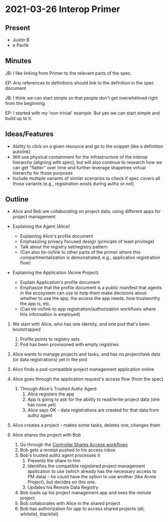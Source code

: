# 2021-03-26 Interop Primer

## Present

* Justin B
* e Pavlik

## Minutes

JB: I like linking from Primer to the relevant parts of the spec.

EP: Any references to definitions should link to the definition in the spec document

JB: I think we can start simple so that people don't get overwhelmed right from the beginning.

EP: I started with my 'non-trivial' example. But yes we can start simple and build up to it.


## Ideas/Features

- Ability to click on a given resource and go to the snippet (like a definition autolink)
- Will use physical containment for the infrastructure of the interop hierarchy (aligning with spec), but will also continue to research how we can get "flatter" over time and further leverage shapetree virtual hierarchy for those purposes
- Include multiple variants of similar scenarios to check if spec covers all those variants (e.g., registration exists during authz or not)


## Outline

- Alice and Bob are collaborating on project data, using different apps for project management

- Explaining the Agent (Alice)
    - Explaining Alice's profile document
    - Emphasizing privacy focused design (principle of least privilege)
    - Talk about the registry set/registry pattern
    - (Can also tie-in/link to other parts of the primer where this compartmentalization is demonstrated, e.g., application registration flow)

- Explaining the Application (Acme Project)
    - Explain Application's profile document
    - Emphasize that the profile document is a public manifest that agents in the ecosystem can use to help them make decisions about whether to use the app, the access the app needs, how trustworthy the app is, etc.
    - (Can tie-in/link-to app registration/authorization workflows where this information is employed)


1. We start with Alice, who has one identity, and one pod that's been bootstrapped
    1. Profile points to registry sets
    2. Pod has been provisioned with empty registries 
1. Alice wants to manage projects and tasks, and has no project/task data (or data registrations) yet in the pod
1. Alice finds a pod-compatible project management application online
1. Alice goes through the application request's access flow (from the spec)
    1. Through Alice's Trusted Authz Agent
        1. Alice registers the app
        1. App is going to ask for the ability to read/write project data (she has none yet)
        1. Alice says OK - data registrations are created for that data from authz agent
1. Alice creates a project - makes some tasks, deletes one, changes them


1. Alice shares the project with Bob
    1. Go through the [Controller Shares Access workflows](https://solid.github.io/data-interoperability-panel/specification/#authz-controllershare)
    1. Bob gets a receipt pushed to his access inbox
    1. Bob's trusted authz agent processes it
        1. Presents the share to him
        1. Identifies the compatible registered project management application to use (which already has the necessary access to PM data) - he could have the option to use another (like Acme Project), but decides on this one.
        1. Updates his Remote Data Registry
    1. Bob loads up his project management app and sees the remote project
    1. Bob collaborates with Alice in the shared project
    1. Bob has authorization for app to access shared projects (all, whitelist, blacklist)
  
